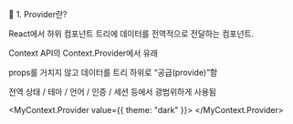 🚪 1. Provider란?

React에서 하위 컴포넌트 트리에 데이터를 전역적으로 전달하는 컴포넌트.

Context API의 Context.Provider에서 유래

props를 거치지 않고 데이터를 트리 하위로 “공급(provide)”함

전역 상태 / 테마 / 언어 / 인증 / 세션 등에서 광범위하게 사용됨

<MyContext.Provider value={{ theme: "dark" }}>
  <App />
</MyContext.Provider>
